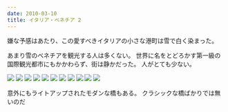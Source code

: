 ```yaml
---
date: 2010-03-10
title: イタリア・ベネチア 2
---
```



嫌な予感はあたり、この愛すべきイタリアの小さな港町は雪で白く染まった。

あまり雪のベネチアを観光する人は多くない。
世界に名をとどろかす第一級の国際観光都市にもかかわらず、街は静かだった。
人がとても少ない。

![](https://c4.staticflickr.com/3/2840/10641420195_bf92fff93f_h.jpg)
![](https://c8.staticflickr.com/4/3776/10641722903_a2b56a7aeb_h.jpg)
![](https://c2.staticflickr.com/4/3724/10641482225_56e846ee98_h.jpg)
![](https://c3.staticflickr.com/4/3760/10641542074_6c3890e664_h.jpg)
![](https://c7.staticflickr.com/3/2811/10641565334_0fde1eabf1_h.jpg)
![](https://c6.staticflickr.com/6/5476/10641809293_d3aae9aac2_h.jpg)
![](https://c8.staticflickr.com/4/3801/10641814703_144614c93c_h.jpg)
![](https://c8.staticflickr.com/6/5549/10641574775_a67256b9b4_h.jpg)
![](https://c6.staticflickr.com/8/7309/10641825053_2c48c94aaf_h.jpg)
![](https://c2.staticflickr.com/4/3809/10641833713_1fed549542_h.jpg)
![](https://c6.staticflickr.com/3/2839/10641590805_16039b315f_h.jpg)

意外にもライトアップされたモダンな橋もある。
クラシックな橋ばかりでは無いのだ
